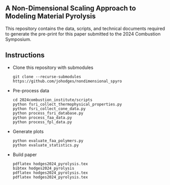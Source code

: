 ## A Non-Dimensional Scaling Approach to Modeling Material Pyrolysis

This repository contains the data, scripts, and technical documents required to generate the pre-print for this paper submitted to the 2024 Combustion Symposium.

## Instructions
* Clone this repository with submodules
  ```
  git clone --recurse-submodules https://github.com/johodges/nondimensional_spyro
  ```
* Pre-process data
  ```
  cd 2024combustion_institute/scripts
  python fsri_collect_thermophysical_properties.py
  python fsri_collect_cone_data.py
  python process_fsri_database.py
  python process_faa_data.py
  python process_fpl_data.py
  ```
* Generate plots
  ```
  python evaluate_faa_polymers.py
  python evaluate_statistics.py
  ```
* Build paper
  ```
  pdflatex hodges2024_pyrolysis.tex
  bibtex hodges2024_pyrolysis
  pdflatex hodges2024_pyrolysis.tex
  pdflatex hodges2024_pyrolysis.tex
  ```
